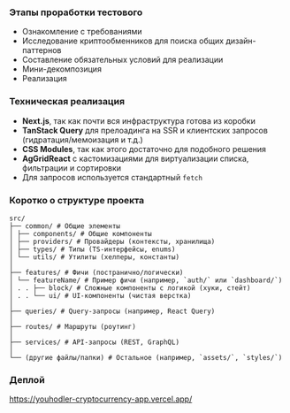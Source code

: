 ### Этапы проработки тестового

- Ознакомление с требованиями
- Исследование криптообменников для поиска общих дизайн-паттернов
- Составление обязательных условий для реализации
- Мини-декомпозиция
- Реализация

### Техническая реализация

- **Next.js**, так как почти вся инфраструктура готова из коробки
- **TanStack Query** для прелоадинга на SSR и клиентских запросов (гидратация/мемоизация и т.д.)
- **CSS Modules**, так как этого достаточно для подобного решения
- **AgGridReact** с кастомизациями для виртуализации списка, фильтрации и сортировки
- Для запросов используется стандартный `fetch`

### Коротко о структуре проекта

```
src/
├── common/ # Общие элементы
│ ├── components/ # Общие компоненты
│ ├── providers/ # Провайдеры (контексты, хранилища)
│ ├── types/ # Типы (TS-интерфейсы, enums)
│ └── utils/ # Утилиты (хелперы, константы)
│
├── features/ # Фичи (постранично/логически)
│ └── featureName/ # Пример фичи (например, `auth/` или `dashboard/`)
│ . . ├── block/ # Сложные компоненты с логикой (хуки, стейт)
│ . . └── ui/ # UI-компоненты (чистая верстка)
│
├── queries/ # Query-запросы (например, React Query)
│
├── routes/ # Маршруты (роутинг)
│
├── services/ # API-запросы (REST, GraphQL)
│
└── (другие файлы/папки) # Остальное (например, `assets/`, `styles/`)
```

### Деплой

https://youhodler-cryptocurrency-app.vercel.app/
